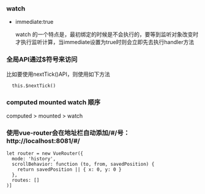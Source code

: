 ### watch

  * immediate:true
  
    watch 的一个特点是，最初绑定的时候是不会执行的，要等到监听对象改变时才执行监听计算，当immediate设置为true时则会立即先去执行handler方法

### 全局API通过$符号来访问

  比如要使用nextTick()API，则使用如下方法
    
      this.$nextTick()
      
### computed mounted watch 顺序
 
 computed > mounted > watch
 
### 使用vue-router会在地址栏自动添加/#/号： http://localhost:8081/#/

    let router = new VueRouter({
      mode: 'history',
      scrollBehavior: function (to, from, savedPosition) {
        return savedPosition || { x: 0, y: 0 }
      },
      routes: []
    )]

  
 
